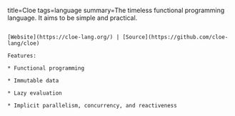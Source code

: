 title=Cloe
tags=language
summary=The timeless functional programming language. It aims to be simple and practical.
~~~~~~

[Website](https://cloe-lang.org/) | [Source](https://github.com/cloe-lang/cloe)

Features:

* Functional programming

* Immutable data

* Lazy evaluation

* Implicit parallelism, concurrency, and reactiveness
